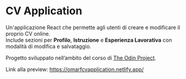 # CV Application

Un'applicazione React che permette agli utenti di creare e modificare il proprio CV online.  
Include sezioni per **Profilo**, **Istruzione** e **Esperienza Lavorativa** con modalità di modifica e salvataggio.  

Progetto sviluppato nell’ambito del corso di [The Odin Project](https://www.theodinproject.com/).

Link alla preview: https://omarfcvapplication.netlify.app/
